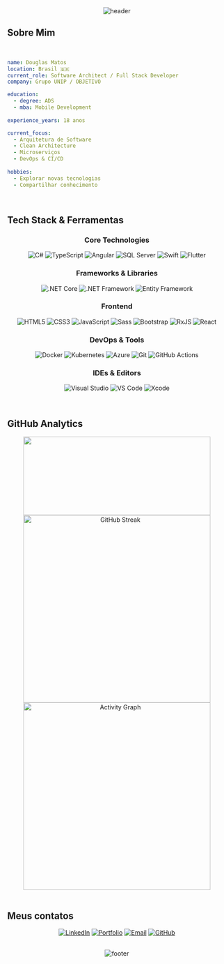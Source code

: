 <div align="center">
  
  <!-- Banner animado -->
  <img src="https://capsule-render.vercel.app/api?type=waving&color=gradient&customColorList=24,27,31,36,41&height=200&section=header&text=Douglas%20Matos&fontSize=90&animation=fadeIn&fontAlignY=38&fontColor=58a6ff&desc=Full%20Stack%20Developer%20|%20.NET%20|%20Angular&descAlignY=60&descAlign=62&descColor=8b949e" alt="header" />
  

  <!-- Typing animation -->
  <!-- <img src="https://readme-typing-svg.herokuapp.com?font=Fira+Code&size=22&pause=1000&color=58a6ff&center=true&vCenter=true&width=600&lines=Desenvolvedor+Full+Stack;" alt="Typing SVG" /> -->
  
</div>

<!-- Sobre Mim -->
## Sobre Mim


<br/>

```yaml
name: Douglas Matos
location: Brasil 🇧🇷
current_role: Software Architect / Full Stack Developer 
company: Grupo UNIP / OBJETIVO

education:
  - degree: ADS
  - mba: Mobile Development 
    
experience_years: 18 anos

current_focus:
  - Arquitetura de Software
  - Clean Architecture
  - Microserviços
  - DevOps & CI/CD
  
hobbies:
  - Explorar novas tecnologias
  - Compartilhar conhecimento
```

<br clear="both">

<!-- Tech Stack -->
## Tech Stack & Ferramentas

<div align="center">

### Core Technologies
![C#](https://img.shields.io/badge/C%23-239120?style=for-the-badge&logo=csharp&logoColor=white)
![TypeScript](https://img.shields.io/badge/TypeScript-007ACC?style=for-the-badge&logo=typescript&logoColor=white)
![Angular](https://img.shields.io/badge/Angular-DD0031?style=for-the-badge&logo=angular&logoColor=white)
![SQL Server](https://img.shields.io/badge/SQL_Server-CC2927?style=for-the-badge&logo=microsoft-sql-server&logoColor=white)
![Swift](https://img.shields.io/badge/Swift-FA7343?style=for-the-badge&logo=swift&logoColor=white)
![Flutter](https://img.shields.io/badge/Flutter-02569B?style=for-the-badge&logo=flutter&logoColor=white)

### Frameworks & Libraries
![.NET Core](https://img.shields.io/badge/.NET_Core-512BD4?style=flat-square&logo=.net&logoColor=white)
![.NET Framework](https://img.shields.io/badge/.NET_Framework-512BD4?style=flat-square&logo=.net&logoColor=white)
![Entity Framework](https://img.shields.io/badge/Entity_Framework-512BD4?style=flat-square&logo=.net&logoColor=white)


### Frontend
![HTML5](https://img.shields.io/badge/HTML5-E34C26?style=flat-square&logo=html5&logoColor=white)
![CSS3](https://img.shields.io/badge/CSS3-1572B6?style=flat-square&logo=css3&logoColor=white)
![JavaScript](https://img.shields.io/badge/JavaScript-F7DF1E?style=flat-square&logo=javascript&logoColor=black)
![Sass](https://img.shields.io/badge/Sass-CC6699?style=flat-square&logo=sass&logoColor=white)
![Bootstrap](https://img.shields.io/badge/Bootstrap-563D7C?style=flat-square&logo=bootstrap&logoColor=white)
![RxJS](https://img.shields.io/badge/RxJS-B7178C?style=flat-square&logo=reactivex&logoColor=white)
![React](https://img.shields.io/badge/React-20232A?style=flat-square&logo=react&logoColor=61DAFB)

### DevOps & Tools
![Docker](https://img.shields.io/badge/Docker-2496ED?style=flat-square&logo=docker&logoColor=white)
![Kubernetes](https://img.shields.io/badge/Kubernetes-326CE5?style=flat-square&logo=kubernetes&logoColor=white)
![Azure](https://img.shields.io/badge/Azure-0078D4?style=flat-square&logo=microsoft-azure&logoColor=white)
![Git](https://img.shields.io/badge/Git-F05032?style=flat-square&logo=git&logoColor=white)
![GitHub Actions](https://img.shields.io/badge/GitHub_Actions-2088FF?style=flat-square&logo=github-actions&logoColor=white)

### IDEs & Editors
![Visual Studio](https://img.shields.io/badge/Visual_Studio-5C2D91?style=flat-square&logo=visual-studio&logoColor=white)
![VS Code](https://img.shields.io/badge/VS_Code-007ACC?style=flat-square&logo=visual-studio-code&logoColor=white)
![Xcode](https://img.shields.io/badge/Xcode-1575F9?style=flat-square&logo=xcode&logoColor=white)

</div>

<br/>

<!-- GitHub Stats -->
## GitHub Analytics
<div align="center" style="align:center;widht:430px;">
  <div align="center">
    <img height="180em" src="https://github-readme-stats.vercel.app/api?username=dougmatos&show_icons=true&theme=github_dark&include_all_commits=true&count_private=true&hide_border=true&bg_color=0d1117"  style="width:430px"/>
  </div>

  <div align="center">
    <img src="https://github-readme-streak-stats.herokuapp.com/?user=dougmatos&theme=github-dark-blue&hide_border=true&background=0d1117"  style="width:430px" alt="GitHub Streak" />
  </div>

  <!-- Activity Graph -->
  <div align="center">
    <img src="https://github-readme-activity-graph.vercel.app/graph?username=dougmatos&theme=github-compact&hide_border=true&bg_color=0d1117&color=58a6ff&line=58a6ff&point=58a6ff"  style="width:430px" alt="Activity Graph" />
  </div>
</div>
<br/>


<!-- Contact -->
## Meus contatos

<div align="center">
  
[![LinkedIn](https://img.shields.io/badge/LinkedIn-0077B5?style=for-the-badge&logo=linkedin&logoColor=white)](https://www.linkedin.com/in/dougmatos)
[![Portfolio](https://img.shields.io/badge/Portfolio-FF5722?style=for-the-badge&logo=google-chrome&logoColor=white)](https://dougm.dev)
[![Email](https://img.shields.io/badge/Email-D14836?style=for-the-badge&logo=gmail&logoColor=white)](mailto:eu@dougm.dev)
[![GitHub](https://img.shields.io/badge/GitHub-100000?style=for-the-badge&logo=github&logoColor=white)](https://github.com/dougmatos)

</div>

<br/>

<!-- Footer -->
<div align="center">
  <img src="https://capsule-render.vercel.app/api?type=waving&color=gradient&customColorList=24,27,31,36,41&height=100&section=footer" alt="footer" />
</div>
